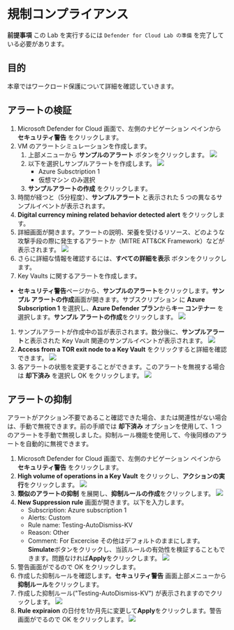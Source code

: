 # 規制コンプライアンス
**前提事項**
この Lab を実行するには `Defender for Cloud Lab の準備` を完了している必要があります。

## 目的
本章ではワークロード保護について詳細を確認していきます。

## アラートの検証
1. Microsoft Defender for Cloud 画面で、左側のナビゲーション ペインから **セキュリティ警告** をクリックします。
1. VM のアラートシミュレーションを作成します。
    1. 上部メニューから **サンプルのアラート** ボタンをクリックします。
    ![](./Images/2023-04-13-17-46-47.png)
    1. 以下を選択しサンプルアラートを作成します。
    ![](./Images/2023-04-13-17-47-57.png)
        - Azure Subsctription 1
        - 仮想マシン のみ選択
    1. **サンプルアラートの作成** をクリックします。
1. 時間が経つと（5分程度）、**サンプルアラート** と表示された 5 つの異なるサンプルイベントが表示されます。
1. **Digital currency mining related behavior detected alert** をクリックします。
1. 詳細画面が開きます。アラートの説明、栄養を受けるリソース、どのような攻撃手段の際に発生するアラートか（MITRE ATT&CK Framework）などが表示されます。
![](./Images/2023-04-14-16-42-09.png)
1. さらに詳細な情報を確認するには、**すべての詳細を表示** ボタンをクリックします。
1. Key Vaults に関するアラートを作成します。
 - **セキュリティ警告**ページから、**サンプルのアラート**をクリックします。**サンプル アラートの作成**画面が開きます。サブスクリプション に **Azure Subscription 1** を選択し、**Azure Defender プラン**から**キー コンテナー** を選択します。**サンプル アラートの作成**をクリックします。
![](./Images/2023-04-14-16-48-36.png)
1. サンプルアラートが作成中の旨が表示されます。数分後に、**サンプルアラート**と表示された Key Vault 関連のサンプルイベントが表示されます。
![](./Images/2023-04-14-16-50-30.png)
1. **Access from a TOR exit node to a Key Vault** をクリックすると詳細を確認できます。
![](./Images/2023-04-14-16-51-46.png)
1. 各アラートの状態を変更することができます。このアラートを無視する場合は **却下済み** を選択し OK をクリックします。
![](./Images/2023-04-14-16-54-28.png)

## アラートの抑制
アラートがアクション不要であること確認できた場合、または関連性がない場合は、手動で無視できます。前の手順では **却下済み** オプションを使用して、1 つのアラートを手動で無視しました。抑制ルール機能を使用して、今後同様のアラートを自動的に無視できます。
1. Microsoft Defender for Cloud 画面で、左側のナビゲーション ペインから **セキュリティ警告** をクリックします。
1. **High volume of operations in a Key Vault** をクリックし、**アクションの実行**をクリックします。
![](./Images/2023-04-14-17-02-31.png)
1. **類似のアラートの抑制** を展開し、**抑制ルールの作成**をクリックします。
![](./Images/2023-04-14-17-04-33.png)
1. **New Suppression rule** 画面が開きます。以下を入力します。
    - Subscription: Azure subscription 1
    - Alerts: Custom
    - Rule name: Testing-AutoDismiss-KV
    - Reason: Other
    - Comment: For Excercise
    その他はデフォルトのままにします。**Simulate**ボタンをクリックし、当該ルールの有効性を検証することもできます。問題なければ**Apply**をクリックします。
    ![](./Images/2023-04-14-17-08-22.png)
1. 警告画面がでるので OK をクリックします。
1. 作成した抑制ルールを確認します。**セキュリティ警告** 画面上部メニューから**抑制ルール**をクリックします。
1. 作成した抑制ルール("Testing-AutoDismiss-KV") が表示されますのでクリックします。
![](./Images/2023-04-14-17-11-32.png)
1. **Rule expiraion** の日付を1か月先に変更して**Apply**をクリックします。警告画面がでるので OK をクリックします。
![](./Images/2023-04-14-17-15-03.png)


